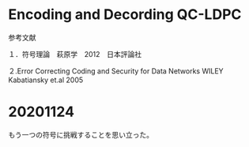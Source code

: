 # Encoding and Decording QC-LDPC

参考文献

１．符号理論　萩原学　2012　日本評論社

２.Error Correcting Coding and Security for Data Networks WILEY Kabatiansky et.al 2005 

# 20201124

もう一つの符号に挑戦することを思い立った。
